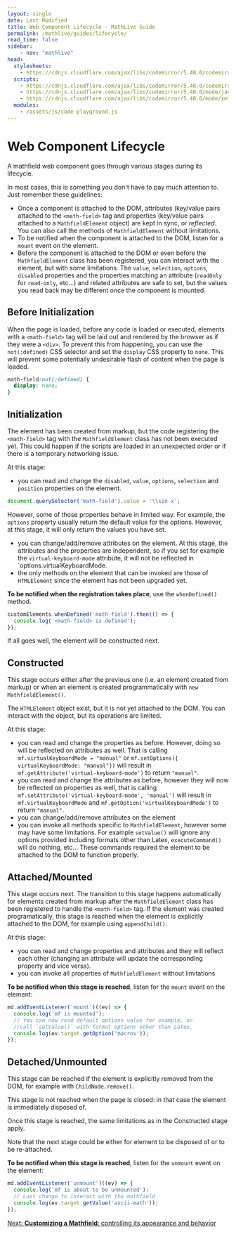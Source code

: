 ```yaml
---
layout: single
date: Last Modified
title: Web Component Lifecycle - MathLive Guide
permalink: /mathlive/guides/lifecycle/
read_time: false
sidebar:
    - nav: "mathlive"
head:
  stylesheets:
    - https://cdnjs.cloudflare.com/ajax/libs/codemirror/5.48.0/codemirror.min.css
  scripts:
    - https://cdnjs.cloudflare.com/ajax/libs/codemirror/5.48.0/codemirror.min.js
    - https://cdnjs.cloudflare.com/ajax/libs/codemirror/5.48.0/mode/javascript/javascript.min.js
    - https://cdnjs.cloudflare.com/ajax/libs/codemirror/5.48.0/mode/xml/xml.min.js
  modules:
    - /assets/js/code-playground.js
---
```

<script>
    moduleMap = {
        mathlive: "//unpkg.com/mathlive/dist/mathlive.min.mjs",
        "html-to-image": "///assets/js/html-to-image.js",
    };
</script>


# Web Component Lifecycle

A mathfield web component goes through various stages during its lifecycle.

In most cases, this is something you don't have to pay much attention to. Just 
remember these guidelines:
* Once a component is attached to the DOM, attributes (key/value pairs 
attached to the `<math-field>` tag and properties (key/value pairs attached
to a `MathfieldElement` object) are kept in sync, or _reflected_. You can also
call the methods of `MathfieldElement` without limitations. 
* To be notified when the component is attached to the DOM, listen for a `mount`
 event on the element.
* Before the component is attached to the DOM or even before the `MathfieldElement`
class has been registered, you can interact with the element, but with
some limitations. The `value`, `selection`, `options`, `disabled` properties
and the properties matching an attribute (`readOnly` for `read-only`, etc...)
and related attributes are safe to set, but the values you read back may be 
different once the component is mounted.

## Before Initialization

When the page is loaded, before any code is loaded or executed, elements with a
`<math-field>` tag will be laid out and rendered by the browser as if they were
a `<div>`. To prevent this from happening, you can use the `not(:defined)` CSS 
selector and set the `display` CSS property to `none`. This will prevent 
some potentially undesirable flash of content when the page is loaded.

```css
math-field:not(:defined) {
  display: none;
}
```

## Initialization

The element has been created from markup, but the code registering
the `<math-field>` tag with the `MathfieldElement` class has not been executed
yet. This could happen if the scripts are loaded in an unexpected order or
if there is a temporary networking issue.

At this stage:

* you can read and change the `disabled`, `value`, `options`, `selection` and 
`position` properties on the element.
```javascript
document.querySelector('math-field').value = '\\sin x';
```
However, some of those properties behave in limited way. For example, the `options`
property usually return the default value for the options. However, at this stage,
it will only return the values you have set.
* you can change/add/remove attributes on the element. At this stage, the 
attributes and the properties are independent, so if you set for example the
`virtual-keyboard-mode` attribute, it will not be reflected in 
`options.virtualKeyboardMode.
* the only methods on the element that can be invoked are those of `HTMLElement` 
since the element has not been upgraded yet. 

**To be notified when the registration takes place**, use the `whenDefined()` method.

```javascript
customElements.whenDefined('math-field').then(() => {
  console.log('<math-field> is defined');
});
```

If all goes well, the element will be constructed next.

## Constructed

This stage occurs either after the previous one (i.e. an element created
from markup) or when an element is created programmatically with `new MathfieldElement()`.

The `HTMLElement` object exist, but it is not yet attached to the DOM. You can 
interact with the object, but its operations are limited.

At this stage:
* you can read and change the properties as before. However, doing so will
be reflected on attributes as well. That is calling `mf.virtualKeyboardMode = "manual"` or
`mf.setOptions({ virtualKeyboardMode: "manual"})`
will result in `mf.getAttribute('virtual-keyboard-mode')` to return `"manual"`.
* you can read and change the attributes as before, however they will now 
be reflected on properties as well, that is calling `mf.setAttribute('virtual-keyboard-mode', 'manual')`
will result in `mf.virtualKeyboardMode` and `mf.getOption('virtualKeyboardMode')` 
to return `"manual"`.
* you can change/add/remove attributes on the element
* you can invoke all methods specific to `MathfieldElement`, however some may
have some limitations. For example `setValue()` will ignore any options provided
including formats other than Latex, `executeCommand()` will do nothing, etc... 
These commands required the element to be attached to the DOM to function properly.


## Attached/Mounted

This stage occurs next. The transition to this stage happens
automatically for elements created from markup after the `MathfieldElement`
class has been registered to handle the `<math-field>` tag. If the element
was created programatically, this stage is reached when the element is explicitly
attached to the DOM, for example using `appendChild()`.

At this stage:
* you can read and change properties and attributes and they will reflect 
each other (changing an attribute will update the corresponding property and 
vice versa).
* you can invoke all properties of `MathfieldElement` without limitations

**To be notified when this stage is reached**, listen for the `mount` event on 
the element:
```javascript
md.addEventListener('mount')((ev) => {
  console.log('mf is mounted');
  // You can now read default options value for example, or 
  //call `setValue()` with format options other than Latex.
  console.log(ev.target.getOption('macros'));
});
```

## Detached/Unmounted

This stage can be reached if the element is explicitly removed from the DOM,
for example with `ChildNode.remove()`.

This stage is not reached when the page is closed: in that case the element
is immediately disposed of.

Once this stage is reached, the same limitations as in the Constructed stage
apply.

Note that the next stage could be either for element to be disposed of 
or to be re-attached.

**To be notified when this stage is reached**, listen for the `unmount` event on 
the element:
```javascript
md.addEventListener('unmount')((ev) => {
  console.log('mf is about to be unmounted');
  // Last change to interact with the mathfield
  console.log(ev.target.getValue('ascii-math'));
});
```


<div class='read-more'><a href="/mathlive/guides/customizing/">Next: <strong>Customizing a Mathfield</strong>: controlling its appearance and behavior<svg class="svg-chevron" ><use xlink:href="#svg-chevron"></use></svg></a></div>
